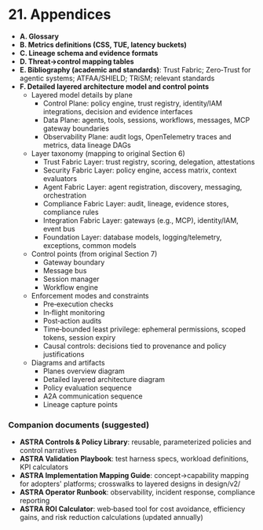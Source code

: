 # 21. Appendices
- **A. Glossary**
- **B. Metrics definitions (CSS, TUE, latency buckets)**
- **C. Lineage schema and evidence formats**
- **D. Threat→control mapping tables**
- **E. Bibliography (academic and standards)**: Trust Fabric; Zero‑Trust for agentic systems; ATFAA/SHIELD; TRiSM; relevant standards
- **F. Detailed layered architecture model and control points**
  - Layered model details by plane
    - Control Plane: policy engine, trust registry, identity/IAM integrations, decision and evidence interfaces
    - Data Plane: agents, tools, sessions, workflows, messages, MCP gateway boundaries
    - Observability Plane: audit logs, OpenTelemetry traces and metrics, data lineage DAGs
  - Layer taxonomy (mapping to original Section 6)
    - Trust Fabric Layer: trust registry, scoring, delegation, attestations
    - Security Fabric Layer: policy engine, access matrix, context evaluators
    - Agent Fabric Layer: agent registration, discovery, messaging, orchestration
    - Compliance Fabric Layer: audit, lineage, evidence stores, compliance rules
    - Integration Fabric Layer: gateways (e.g., MCP), identity/IAM, event bus
    - Foundation Layer: database models, logging/telemetry, exceptions, common models
  - Control points (from original Section 7)
    - Gateway boundary
    - Message bus
    - Session manager
    - Workflow engine
  - Enforcement modes and constraints
    - Pre‑execution checks
    - In‑flight monitoring
    - Post‑action audits
    - Time‑bounded least privilege: ephemeral permissions, scoped tokens, session expiry
    - Causal controls: decisions tied to provenance and policy justifications
  - Diagrams and artifacts
    - Planes overview diagram
    - Detailed layered architecture diagram
    - Policy evaluation sequence
    - A2A communication sequence
    - Lineage capture points

### Companion documents (suggested)
- **ASTRA Controls & Policy Library**: reusable, parameterized policies and control narratives
- **ASTRA Validation Playbook**: test harness specs, workload definitions, KPI calculators
- **ASTRA Implementation Mapping Guide**: concept→capability mapping for adopters' platforms; crosswalks to layered designs in design/v2/
- **ASTRA Operator Runbook**: observability, incident response, compliance reporting
- **ASTRA ROI Calculator**: web‑based tool for cost avoidance, efficiency gains, and risk reduction calculations (updated annually)


